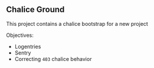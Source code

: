 ## Chalice Ground

This project contains a chalice bootstrap for a new project

Objectives:

- Logentries
- Sentry
- Correcting `403` chalice behavior

